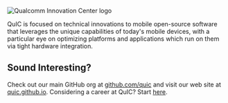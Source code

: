 ![Qualcomm Innovation Center logo](https://raw.githubusercontent.com/quic-yocto/.github/main/profile/quic_logo.png)
  
QuIC is focused on technical innovations to mobile open-source software that leverages the unique capabilities of today's mobile devices, with a particular eye on optimizing platforms and applications which run on them via tight hardware integration.

## Sound Interesting?

Check out our main GitHub org at <a href="http://github.com/quic">github.com/quic</a> and visit our web site at <a href="http://quic.github.io">quic.github.io</a>. Considering a career at QuIC? Start <a href="https://www.qualcomm.com/company/careers">here</a>.
